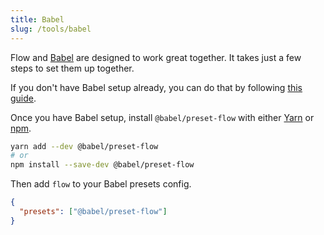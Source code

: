 ```yaml
---
title: Babel
slug: /tools/babel
---
```


Flow and [Babel](http://babeljs.io/) are designed to work great together. It
takes just a few steps to set them up together.

If you don't have Babel setup already, you can do that by following
[this guide](http://babeljs.io/docs/setup/).

Once you have Babel setup, install `@babel/preset-flow` with either
[Yarn](https://yarnpkg.com/) or [npm](https://www.npmjs.com/).

```sh
yarn add --dev @babel/preset-flow
# or
npm install --save-dev @babel/preset-flow
```

Then add `flow` to your Babel presets config.

```json
{
  "presets": ["@babel/preset-flow"]
}
```
